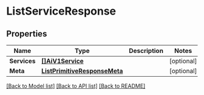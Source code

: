 # ListServiceResponse

## Properties

Name | Type | Description | Notes
------------ | ------------- | ------------- | -------------
**Services** | [**[]AiV1Service**](AiV1Service.md) |  |[optional] 
**Meta** | [**ListPrimitiveResponseMeta**](ListPrimitiveResponseMeta.md) |  |[optional] 

[[Back to Model list]](../README.md#documentation-for-models) [[Back to API list]](../README.md#documentation-for-api-endpoints) [[Back to README]](../README.md)


